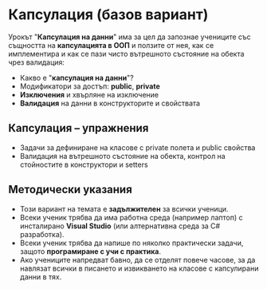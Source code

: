 # Капсулация (базов вариант)

Урокът "**Капсулация на данни**" има за цел да запознае учениците със същността на **капсулацията в ООП** и ползите от нея, как се имплементира и как се пази чисто вътрешното състояние на обекта чрез валидация:
  - Какво е "**капсулация на данни**"?
  - Модификатори за достъп: **public**, **private**
  - **Изключения** и хвърляне на изключение
  - **Валидация** на данни в конструкторите и свойствата

## Капсулация – упражнения
  - Задачи за дефиниране на класове с private полета и public свойства
  - Валидация на вътрешното състояние на обекта, контрол на стойностите в конструктори и setters

## Методически указания
  - Този вариант на темата е **задължителен** за всички ученици.
  - Всеки ученик трябва да има работна среда (например лаптоп) с инсталирано **Visual Studio** (или алтернативна среда за C# разработка).
  - Всеки ученик трябва да напише по няколко практически задачи, защото **програмиране с учи с практика**.
  - Ако учениците напредват бавно, да се отделят повече часове, за да навлязат всички в писането и извикването на класове с капсулирани данни в тях.
